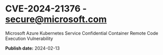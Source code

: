 # CVE-2024-21376 - secure@microsoft.com

Microsoft Azure Kubernetes Service Confidential Container Remote Code Execution Vulnerability

**Publish date:** 2024-02-13

